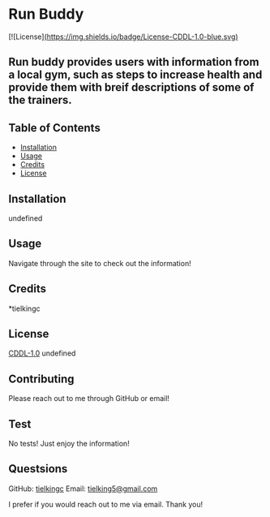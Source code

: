 
  # Run Buddy

  [![License][(https://img.shields.io/badge/License-CDDL-1.0-blue.svg)](https://opensource.org/licenses/CDDL-1.0)

  ## Run buddy provides users with information from a local gym, such as steps to increase health and provide them with breif descriptions of some of the trainers.

  ## Table of Contents

  * [Installation](#installation)
  * [Usage](#usage)
  * [Credits](#credits)
  * [License](#license)
  
  ## Installation
  undefined

  ## Usage
  Navigate through the site to check out the information!

  ## Credits
  *tielkingc

  ## License
  [CDDL-1.0](https://opensource.org/licenses/CDDL-1.0)
  undefined

  ## Contributing
  Please reach out to me through GitHub or email!

  ## Test
  No tests! Just enjoy the information!

  ## Questsions
  GitHub: [tielkingc](https://github.com/tielkingc)
  Email: tielking5@gmail.com

  I prefer if you would reach out to me via email. Thank you!
